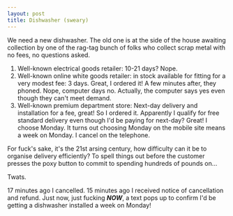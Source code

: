 ```yaml
---
layout: post
title: Dishwasher (sweary)
---
```


We need a new dishwasher. The old one is at the side of the house awaiting collection by one of the rag-tag bunch of folks who collect scrap metal with no fees, no questions asked.

1. Well-known electrical goods retailer: 10-21 days?  Nope.
2. Well-known online white goods retailer: in stock available for fitting for a very modest fee: 3 days.  Great, I ordered it!  A few minutes after, they phoned.  Nope, computer days no.  Actually, the computer says yes even though they can't meet demand.
3. Well-known premium department store: Next-day delivery and installation for a fee, great!  So I ordered it.  Apparently I qualify for free standard delivery even though I'd be paying for next-day?  Great!  I choose Monday.  It turns out choosing Monday on the mobile site means a week on Monday.  I cancel on the telephone.

For fuck's sake, it's the 21st arsing century, how difficulty can it be to organise delivery efficiently?  To spell things out before the customer presses the poxy button to commit to spending hundreds of pounds on…

Twats.

17 minutes ago I cancelled.  15 minutes ago I received notice of cancellation and refund.  Just now, just fucking ***NOW***, a text pops up to confirm I'd be getting a dishwasher installed a week on Monday!
